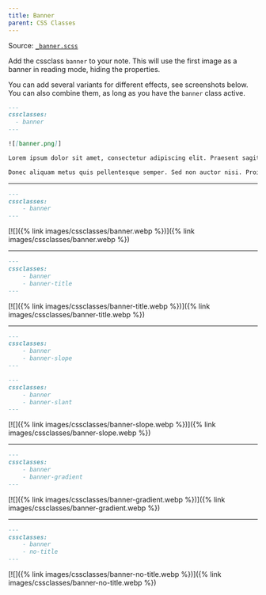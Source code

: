 ```yaml
---
title: Banner
parent: CSS Classes
---
```


Source: [`_banner.scss`](https://github.com/ElsaTam/obsidian-fancy-a-story/blob/main/postcss/cssclasses/_banner.scss)

Add the cssclass `banner` to your note. This will use the first image as a banner in reading mode, hiding the properties.

You can add several variants for different effects, see screenshots below. You can also combine them, as long as you have the `banner` class active.

```markdown
---
cssclasses:
  - banner
---

![[banner.png]]

Lorem ipsum dolor sit amet, consectetur adipiscing elit. Praesent sagittis tortor a suscipit vulputate. Donec vitae hendrerit felis. In quis nibh vestibulum, cursus dolor in, pellentesque libero. Curabitur quam orci, vestibulum eget luctus ac, mollis eu tortor. Donec placerat lorem in dolor porttitor, vel viverra erat aliquam. Vivamus porta mauris nec dapibus auctor. Nam dapibus quam eget placerat ullamcorper.

Donec aliquam metus quis pellentesque semper. Sed non auctor nisi. Proin congue augue sed ante tincidunt sagittis. Duis eu risus tellus. Proin varius turpis nec arcu ultricies porta. Sed eget consectetur lacus. Morbi ligula odio, finibus in risus et, rhoncus tempor augue. Donec vestibulum urna eget tortor finibus, non accumsan nulla vestibulum.
```

---

```markdown
---
cssclasses:
    - banner
---
```

[![]({% link images/cssclasses/banner.webp %})]({% link images/cssclasses/banner.webp %})

---

```markdown
---
cssclasses:
    - banner
    - banner-title
---
```

[![]({% link images/cssclasses/banner-title.webp %})]({% link images/cssclasses/banner-title.webp %})

---

```markdown
---
cssclasses:
    - banner
    - banner-slope
---
```

```markdown
---
cssclasses:
    - banner
    - banner-slant
---
```

[![]({% link images/cssclasses/banner-slope.webp %})]({% link images/cssclasses/banner-slope.webp %})

---

```markdown
---
cssclasses:
    - banner
    - banner-gradient
---
```

[![]({% link images/cssclasses/banner-gradient.webp %})]({% link images/cssclasses/banner-gradient.webp %})

---

```markdown
---
cssclasses:
    - banner
    - no-title
---
```

[![]({% link images/cssclasses/banner-no-title.webp %})]({% link images/cssclasses/banner-no-title.webp %})
